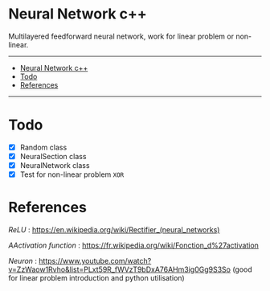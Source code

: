 # Neural Network c++

Multilayered feedforward neural network, work for linear problem or non-linear.

***

- [Neural Network c++](#neural-network-c)
- [Todo](#todo)
- [References](#references)
    

***

# Todo

- [X] Random class
- [X] NeuralSection class
- [X] NeuralNetwork class  
- [X] Test for non-linear problem  `` XOR `` 

# References

*ReLU* : https://en.wikipedia.org/wiki/Rectifier_(neural_networks) 

*AActivation function* : https://fr.wikipedia.org/wiki/Fonction_d%27activation

*Neuron* : https://www.youtube.com/watch?v=ZzWaow1Rvho&list=PLxt59R_fWVzT9bDxA76AHm3ig0Gg9S3So (good for linear problem introduction and python utilisation)
